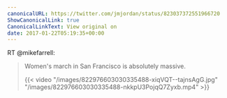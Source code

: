 ```yaml
---
canonicalURL: https://twitter.com/jmjordan/status/823037372551966720
ShowCanonicalLink: true
CanonicalLinkText: View original on
date: 2017-01-22T05:19:35+00:00
---
```

RT @mikefarrell:
> Women's march in San Francisco is absolutely massive. 
> 
> {{< video "/images/822976603030335488-xiqVQT--tajnsAgG.jpg" "/images/822976603030335488-nkkpU3PojqQ7Zyxb.mp4" >}}